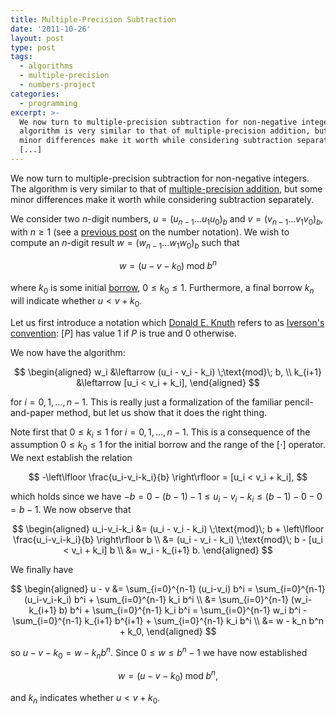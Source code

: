 ```yaml
---
title: Multiple-Precision Subtraction
date: '2011-10-26'
layout: post
type: post
tags:
  - algorithms
  - multiple-precision
  - numbers-project
categories:
  - programming
excerpt: >-
  We now turn to multiple-precision subtraction for non-negative integers. The
  algorithm is very similar to that of multiple-precision addition, but some
  minor differences make it worth while considering subtraction separately.
  [...]
---
```

We now turn to multiple-precision subtraction for non-negative integers. The algorithm is very similar to that of [multiple-precision addition](/blog/2011/10/multiple-precision-addition), but some minor differences make it worth while considering subtraction separately.

We consider two $n$-digit numbers, $u=(u_{n-1} \ldots u_1 u_0)_b$ and $v=(v_{n-1} \ldots v_1 v_0)_b$, with $n \geq 1$ (see a [previous post](/blog/2011/10/multiple-precision-number-representation) on the number notation). We wish to compute an $n$-digit result $w=(w_{n-1} \ldots w_1 w_0)_b$ such that

$$
w = (u - v - k_0) \;\text{mod}\; b^n
$$

where $k_0$ is some initial [borrow](http://mathworld.wolfram.com/Borrow.html), $0 \leq k_0 \leq 1$. Furthermore, a final borrow $k_n$ will indicate whether $u < v+k_0$.

Let us first introduce a notation which [Donald E. Knuth](http://www-cs-faculty.stanford.edu/~uno/) refers to as [Iverson's convention](http://en.wikipedia.org/wiki/Iverson_bracket): $[P]$ has value $1$ if $P$ is true and $0$ otherwise.

We now have the algorithm:

$$
\begin{aligned} w_i     &\leftarrow (u_i - v_i - k_i) \;\text{mod}\; b, \\ k_{i+1} &\leftarrow [u_i < v_i + k_i], \end{aligned}
$$

for $i = 0, 1, \ldots, n-1$. This is really just a formalization of the familiar pencil-and-paper method, but let us show that it does the right thing.

Note first that $0 \leq k_i \leq 1$ for $i = 0, 1, \ldots, n-1$. This is a consequence of the assumption $0 \leq k_0 \leq 1$ for the initial borrow and the range of the $[\cdot]$ operator. We next establish the relation

$$
-\left\lfloor \frac{u_i-v_i-k_i}{b} \right\rfloor = [u_i < v_i + k_i],
$$

which holds since we have $-b = 0-(b-1)-1 \leq u_i-v_i-k_i \leq (b-1)-0-0 = b-1$. We now observe that

$$
\begin{aligned} u_i-v_i-k_i &= (u_i - v_i - k_i) \;\text{mod}\; b + \left\lfloor \frac{u_i-v_i-k_i}{b} \right\rfloor b \\ &= (u_i - v_i - k_i) \;\text{mod}\; b - [u_i < v_i + k_i] b \\ &= w_i - k_{i+1} b. \end{aligned}
$$

We finally have

$$
\begin{aligned} u - v &= \sum_{i=0}^{n-1} (u_i-v_i) b^i = \sum_{i=0}^{n-1} (u_i-v_i-k_i) b^i + \sum_{i=0}^{n-1} k_i b^i \\ &= \sum_{i=0}^{n-1} (w_i-k_{i+1} b) b^i + \sum_{i=0}^{n-1} k_i b^i = \sum_{i=0}^{n-1} w_i b^i - \sum_{i=0}^{n-1} k_{i+1} b^{i+1} + \sum_{i=0}^{n-1} k_i b^i \\ &= w - k_n b^n + k_0, \end{aligned}
$$

so $u-v-k_0 = w-k_n b^n$. Since $0 \leq w \leq b^n-1$ we have now established

$$
w = (u - v - k_0) \;\text{mod}\; b^n,
$$

and $k_n$ indicates whether $u < v+k_0$.
